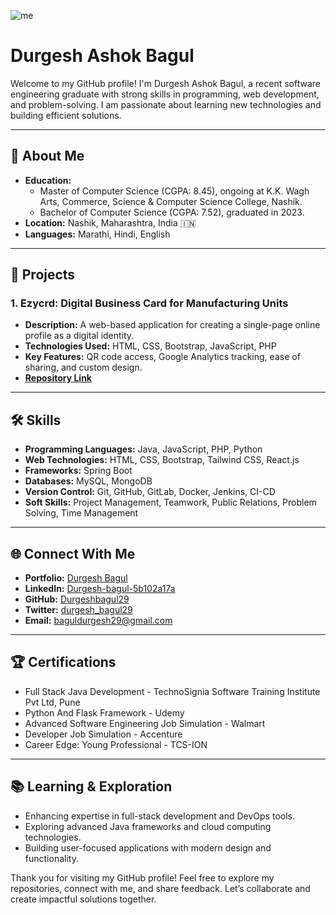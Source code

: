 ![me](https://github.com/user-attachments/assets/61876fb9-5fee-4a35-a981-9e72aa2021ae)

# Durgesh Ashok Bagul

Welcome to my GitHub profile! I'm Durgesh Ashok Bagul, a recent software engineering graduate with strong skills in programming, web development, and problem-solving. I am passionate about learning new technologies and building efficient solutions.

---

## 🌟 About Me
- **Education:**
  - Master of Computer Science (CGPA: 8.45), ongoing at K.K. Wagh Arts, Commerce, Science & Computer Science College, Nashik.
  - Bachelor of Computer Science (CGPA: 7.52), graduated in 2023.
- **Location:** Nashik, Maharashtra, India 🇮🇳
- **Languages:** Marathi, Hindi, English

---

## 🚀 Projects
### 1. **Ezycrd: Digital Business Card for Manufacturing Units**
- **Description:** A web-based application for creating a single-page online profile as a digital identity.
- **Technologies Used:** HTML, CSS, Bootstrap, JavaScript, PHP
- **Key Features:** QR code access, Google Analytics tracking, ease of sharing, and custom design.
- **[Repository Link](https://github.com/Durgeshbagul29/dhanashree-engineers)**

---

## 🛠️ Skills
- **Programming Languages:** Java, JavaScript, PHP, Python
- **Web Technologies:** HTML, CSS, Bootstrap, Tailwind CSS, React.js
- **Frameworks:** Spring Boot
- **Databases:** MySQL, MongoDB
- **Version Control:** Git, GitHub, GitLab, Docker, Jenkins, CI-CD
- **Soft Skills:** Project Management, Teamwork, Public Relations, Problem Solving, Time Management

---

## 🌐 Connect With Me
- **Portfolio:** [Durgesh Bagul](https://durgeshbagul29.github.io/durgesh-bagul-portfolio/)
- **LinkedIn:** [Durgesh-bagul-5b102a17a](https://www.linkedin.com/in/durgesh-bagul-5b102a17a/)
- **GitHub:** [Durgeshbagul29](https://github.com/Durgeshbagul29)
- **Twitter:** [durgesh_bagul29](https://x.com/durgesh_bagul29)
- **Email:** [baguldurgesh29@gmail.com](mailto:baguldurgesh29@gmail.com)

---

## 🏆 Certifications
- Full Stack Java Development - TechnoSignia Software Training Institute Pvt Ltd, Pune
- Python And Flask Framework - Udemy
- Advanced Software Engineering Job Simulation - Walmart
- Developer Job Simulation - Accenture
- Career Edge: Young Professional - TCS-ION

---

## 📚 Learning & Exploration
- Enhancing expertise in full-stack development and DevOps tools.
- Exploring advanced Java frameworks and cloud computing technologies.
- Building user-focused applications with modern design and functionality.

Thank you for visiting my GitHub profile! Feel free to explore my repositories, connect with me, and share feedback. Let’s collaborate and create impactful solutions together.
